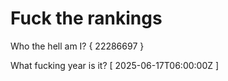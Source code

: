 # Fuck the rankings

Who the hell am I?
{ 22286697 }

What fucking year is it?
[ 2025-06-17T06:00:00Z ]
